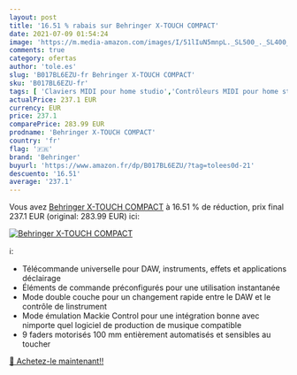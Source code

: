 ```yaml
---
layout: post
title: '16.51 % rabais sur Behringer X-TOUCH COMPACT'
date: 2021-07-09 01:54:24
image: 'https://m.media-amazon.com/images/I/51lIuN5mnpL._SL500_._SL400_.jpg'
comments: true
category: ofertas
author: 'tole.es'
slug: 'B017BL6EZU-fr Behringer X-TOUCH COMPACT'
sku: 'B017BL6EZU-fr'
tags: [ 'Claviers MIDI pour home studio','Contrôleurs MIDI pour home studio','Home studio et MAO','Instruments de musique','Instruments de musique et Sono','behringer', ]
actualPrice: 237.1 EUR
currency: EUR
price: 237.1
comparePrice: 283.99 EUR
prodname: 'Behringer X-TOUCH COMPACT'
country: 'fr'
flag: '🇫🇷'
brand: 'Behringer'
buyurl: 'https://www.amazon.fr/dp/B017BL6EZU/?tag=tolees0d-21'
descuento: '16.51'
average: '237.1'
---
```


Vous avez [Behringer X-TOUCH COMPACT](https://www.amazon.fr/dp/B017BL6EZU/?tag=tolees0d-21)  à  16.51 % de réduction, prix final  237.1 EUR (original: 283.99 EUR) ici:

[![Behringer X-TOUCH COMPACT](https://m.media-amazon.com/images/I/51lIuN5mnpL._SL500_._SL400_.jpg)](https://www.amazon.fr/dp/B017BL6EZU/?tag=tolees0d-21)

ℹ️:

- Télécommande universelle pour DAW, instruments, effets et applications déclairage
- Éléments de commande préconfigurés pour une utilisation instantanée
- Mode double couche pour un changement rapide entre le DAW et le contrôle de linstrument
- Mode émulation Mackie Control pour une intégration bonne avec nimporte quel logiciel de production de musique compatible
- 9 faders motorisés 100 mm entièrement automatisés et sensibles au toucher

[🛒 Achetez-le maintenant!!](https://www.amazon.fr/dp/B017BL6EZU/?tag=tolees0d-21)

